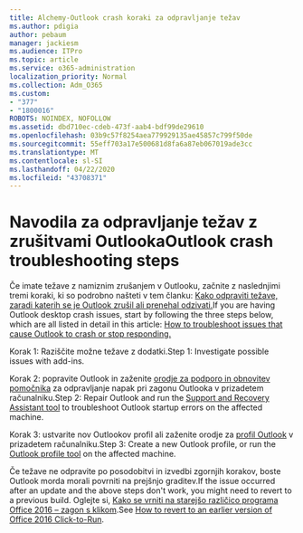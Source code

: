 ```yaml
---
title: Alchemy-Outlook crash koraki za odpravljanje težav
ms.author: pdigia
author: pebaum
manager: jackiesm
ms.audience: ITPro
ms.topic: article
ms.service: o365-administration
localization_priority: Normal
ms.collection: Adm_O365
ms.custom:
- "377"
- "1800016"
ROBOTS: NOINDEX, NOFOLLOW
ms.assetid: dbd710ec-cdeb-473f-aab4-bdf99de29610
ms.openlocfilehash: 03b9c57f8254aea779929135ae45857c799f50de
ms.sourcegitcommit: 55eff703a17e500681d8fa6a87eb067019ade3cc
ms.translationtype: MT
ms.contentlocale: sl-SI
ms.lasthandoff: 04/22/2020
ms.locfileid: "43708371"
---
```

# <a name="outlook-crash-troubleshooting-steps"></a><span data-ttu-id="79fc9-102">Navodila za odpravljanje težav z zrušitvami Outlooka</span><span class="sxs-lookup"><span data-stu-id="79fc9-102">Outlook crash troubleshooting steps</span></span>

<span data-ttu-id="79fc9-103">Če imate težave z namiznim zrušanjem v Outlooku, začnite z naslednjimi tremi koraki, ki so podrobno našteti v tem članku: [Kako odpraviti težave, zaradi katerih se je Outlook zrušil ali prenehal odzivati.](https://docs.microsoft.com/exchange/troubleshoot/outlook-crashes/crash-issues)</span><span class="sxs-lookup"><span data-stu-id="79fc9-103">If you are having Outlook desktop crash issues, start by following the three steps below, which are all listed in detail in this article: [How to troubleshoot issues that cause Outlook to crash or stop responding.](https://docs.microsoft.com/exchange/troubleshoot/outlook-crashes/crash-issues)</span></span>
  
<span data-ttu-id="79fc9-104">Korak 1: Raziščite možne težave z dodatki.</span><span class="sxs-lookup"><span data-stu-id="79fc9-104">Step 1: Investigate possible issues with add-ins.</span></span>
  
<span data-ttu-id="79fc9-105">Korak 2: popravite Outlook in zaženite [orodje za podporo in obnovitev pomočnika](https://aka.ms/SaRA-OutlookWontStart) za odpravljanje napak pri zagonu Outlooka v prizadetem računalniku.</span><span class="sxs-lookup"><span data-stu-id="79fc9-105">Step 2: Repair Outlook and run the [Support and Recovery Assistant tool](https://aka.ms/SaRA-OutlookWontStart) to troubleshoot Outlook startup errors on the affected machine.</span></span>
  
<span data-ttu-id="79fc9-106">Korak 3: ustvarite nov Outlookov profil ali zaženite orodje za [profil Outlook](https://aka.ms/SaRA-OutlookSetupProfile) v prizadetem računalniku.</span><span class="sxs-lookup"><span data-stu-id="79fc9-106">Step 3: Create a new Outlook profile, or run the [Outlook profile tool](https://aka.ms/SaRA-OutlookSetupProfile) on the affected machine.</span></span>
  
<span data-ttu-id="79fc9-107">Če težave ne odpravite po posodobitvi in izvedbi zgornjih korakov, boste Outlook morda morali povrniti na prejšnjo graditev.</span><span class="sxs-lookup"><span data-stu-id="79fc9-107">If the issue occurred after an update and the above steps don't work, you might need to revert to a previous build.</span></span> <span data-ttu-id="79fc9-108">Oglejte si, [Kako se vrniti na starejšo različico programa Office 2016 – zagon s klikom](https://support.microsoft.com/help/2770432).</span><span class="sxs-lookup"><span data-stu-id="79fc9-108">See [How to revert to an earlier version of Office 2016 Click-to-Run](https://support.microsoft.com/help/2770432).</span></span>
  